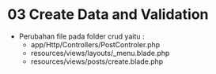 # 03 Create Data and Validation

- Perubahan file pada folder crud yaitu :
    - app/Http/Controllers/PostControler.php
    - resources/views/layouts/_menu.blade.php
    - resources/views/posts/create.blade.php